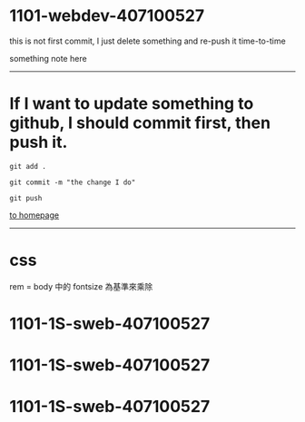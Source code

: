 # 1101-webdev-407100527

this is not first commit, I just delete something and re-push it time-to-time

something note here

---

# If I want to update something to github, I should commit first, then push it.

```
git add .

git commit -m "the change I do"

git push
```

[to homepage](https://lee89tw14.github.io/1101-webdev-407100527/index.html)

---

# css

rem = body 中的 fontsize 為基準來乘除
# 1101-1S-sweb-407100527
# 1101-1S-sweb-407100527
# 1101-1S-sweb-407100527
